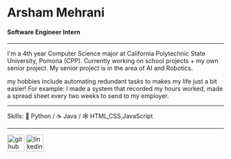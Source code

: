 # Arsham Mehrani
#### Software Engineer Intern
---
I'm a 4th year Computer Science major at California Polytechnic State University, Pomona (CPP). Currently working on school projects + my own senior project. 
My senior project is in the area of AI and Robotics.

my hobbies include automating redundant tasks to makes my life just a bit easier! 
For example: I made a system that recorded my hours worked, made a spread sheet every two weeks to send to my employer.

---
Skills: 🐍 Python / ☕ Java / 🕸 HTML,CSS,JavaScript

---
[<img src='https://cdn.jsdelivr.net/npm/simple-icons@3.0.1/icons/github.svg' alt='github' height='40'>](https://github.com/Arsham1024)  [<img src='https://cdn.jsdelivr.net/npm/simple-icons@3.0.1/icons/linkedin.svg' alt='linkedin' height='40'>](https://www.linkedin.com/in/https://www.linkedin.com/in/arsham-mehrani//)  



<!--
**Arsham1024/Arsham1024** is a ✨ _special_ ✨ repository because its `README.md` (this file) appears on your GitHub profile.

Here are some ideas to get you started:

- 🔭 I’m currently working on ...
- 🌱 I’m currently learning ...
- 👯 I’m looking to collaborate on ...
- 🤔 I’m looking for help with ...
- 💬 Ask me about ...
- 📫 How to reach me: ...
- 😄 Pronouns: ...
- ⚡ Fun fact: ...
-->
